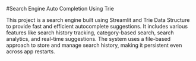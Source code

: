 #Search Engine Auto Completion Using Trie

This project is a search engine built using Streamlit and Trie Data Structure to provide fast and efficient autocomplete suggestions. 
It includes various features like search history tracking, category-based search, search analytics, and real-time suggestions. The system uses a file-based approach to store and manage search history, making it persistent even across app restarts.
